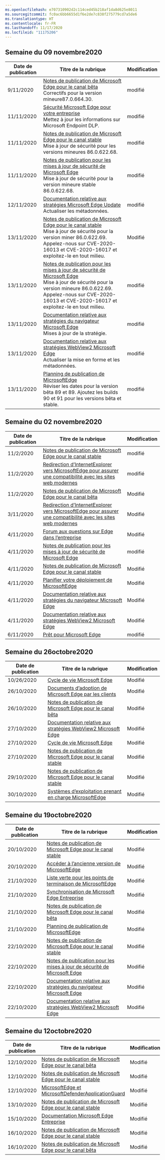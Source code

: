 ```yaml
---
ms.openlocfilehash: e707310902d2c114ced45b218af1da8d625e8011
ms.sourcegitcommit: fc0ac6bb6655d1f6e2de7c838f275779cd7a5de6
ms.translationtype: HT
ms.contentlocale: fr-FR
ms.lasthandoff: 11/17/2020
ms.locfileid: "11175206"
---
```

<!-- This file is generated automatically each week. Changes made to this file will be overwritten.-->

## Semaine du 09 novembre2020

| Date de publication |Titre de la rubrique | Modification |
|------|------------|--------|
| 9/11/2020 | [Notes de publication de Microsoft Edge pour le canal bêta](/DeployEdge/microsoft-edge-relnote-beta-channel)<br>Correctifs pour la version mineure87.0.664.30. | modifié |
| 11/11/2020 | [Sécurité Microsoft Edge pour votre entreprise](/DeployEdge/ms-edge-security-for-business)<br>Mettez à jour les informations sur Microsoft Endpoint DLP. | modifié |
| 11/11/2020 | [Notes de publication de Microsoft Edge pour le canal stable](/DeployEdge/microsoft-edge-relnote-stable-channel)<br>Mise à jour de sécurité pour les versions mineures 86.0.622.68. | modifié |
| 11/11/2020 | [Notes de publication pour les mises à jour de sécurité de Microsoft Edge](/DeployEdge/microsoft-edge-relnotes-security)<br>Mise à jour de sécurité pour la version mineure stable 86.0.622.68. | modifié |
| 12/11/2020 | [Documentation relative aux stratégies Microsoft Edge Update](/DeployEdge/microsoft-edge-update-policies)<br>Actualiser les métadonnées. | modifié |
| 13/11/2020 | [Notes de publication de Microsoft Edge pour le canal stable](/DeployEdge/microsoft-edge-relnote-stable-channel)<br>Mise à jour de sécurité pour la version miner 86.0.622.69. Appelez-nous sur CVE-2020-16013 et CVE-2020-16017 et exploitez-le en tout milieu. | Modifié |
| 13/11/2020 | [Notes de publication pour les mises à jour de sécurité de Microsoft Edge](/DeployEdge/microsoft-edge-relnotes-security)<br>Mise à jour de sécurité pour la version mineure 86.0.622.69. Appelez-nous sur CVE-2020-16013 et CVE-2020-16017 et exploitez-le en tout milieu.  | modifié |
| 13/11/2020 | [Documentation relative aux stratégies du navigateur Microsoft Edge](/DeployEdge/microsoft-edge-policies)<br>Mises à jour de la stratégie. | modifié |
| 13/11/2020 | [Documentation relative aux stratégies WebView2 Microsoft Edge](/DeployEdge/microsoft-edge-webview-policies)<br>Actualiser la mise en forme et les métadonnées. | modifié |
| 13/11/2020 | [Planning de publication de MicrosoftEdge](/DeployEdge/microsoft-edge-release-schedule)<br>Réviser les dates pour la version bêta 89 et 89. Ajoutez les builds 90 et 91 pour les versions bêta et stable.  | modifié |


## Semaine du 02 novembre2020


| Date de publication |Titre de la rubrique | Modification |
|------|------------|--------|
| 11/2/2020 | [Notes de publication de Microsoft Edge pour le canal stable](/DeployEdge/microsoft-edge-relnote-stable-channel) | modifié |
| 11/2/2020 | [Redirection d’InternetExplorer vers MicrosoftEdge pour assurer une compatibilité avec les sites web modernes](/DeployEdge/edge-learnmore-neededge) | modifié |
| 11/2/2020 | [Notes de publication de Microsoft Edge pour le canal bêta](/DeployEdge/microsoft-edge-relnote-beta-channel) | Modifié |
| 3/11/2020 | [Redirection d’InternetExplorer vers MicrosoftEdge pour assurer une compatibilité avec les sites web modernes](/DeployEdge/edge-learnmore-neededge) | Modifié |
| 4/11/2020 | [Forum aux questions sur Edge dans l’entreprise](/DeployEdge/faqs-edge-in-the-enterprise) | Modifié |
| 4/11/2020 | [Notes de publication pour les mises à jour de sécurité de Microsoft Edge](/DeployEdge/microsoft-edge-relnotes-security) | modifié |
| 4/11/2020 | [Notes de publication de Microsoft Edge pour le canal stable](/DeployEdge/microsoft-edge-relnote-stable-channel) | Modifié |
| 4/11/2020 | [Planifier votre déploiement de MicrosoftEdge](/DeployEdge/deploy-edge-plan-deployment) | Modifié |
| 4/11/2020 | [Documentation relative aux stratégies du navigateur Microsoft Edge](/DeployEdge/microsoft-edge-policies) | Modifié |
| 4/11/2020 | [Documentation relative aux stratégies WebView2 Microsoft Edge](/DeployEdge/microsoft-edge-webview-policies) | Modifié |
| 6/11/2020 | [Prêt pour Microsoft Edge](/DeployEdge/deploy-edge-ready-for-edge) | modifié |


## Semaine du 26octobre2020


| Date de publication |Titre de la rubrique | Modification |
|------|------------|--------|
| 10/26/2020 | [Cycle de vie Microsoft Edge](/DeployEdge/microsoft-edge-support-lifecycle) | Modifié |
| 26/10/2020 | [Documents d’adoption de Microsoft Edge par les clients](/DeployEdge/microsoft-edge-customer-adoption-kit) | Modifié |
| 26/10/2020 | [Notes de publication de Microsoft Edge pour le canal bêta](/DeployEdge/microsoft-edge-relnote-beta-channel) | Modifié |
| 27/10/2020 | [Documentation relative aux stratégies WebView2 Microsoft Edge](/DeployEdge/microsoft-edge-webview-policies) | Modifié |
| 27/10/2020 | [Cycle de vie Microsoft Edge](/DeployEdge/microsoft-edge-support-lifecycle) | Modifié |
| 27/10/2020 | [Notes de publication de Microsoft Edge pour le canal stable](/DeployEdge/microsoft-edge-relnote-stable-channel) | Modifié |
| 29/10/2020 | [Notes de publication de Microsoft Edge pour le canal stable](/DeployEdge/microsoft-edge-relnote-stable-channel) | Modifié |
| 30/10/2020 | [Systèmes d’exploitation prenant en charge MicrosoftEdge](/DeployEdge/microsoft-edge-supported-operating-systems) | Modifié |


## Semaine du 19octobre2020


| Date de publication |Titre de la rubrique | Modification |
|------|------------|--------|
| 20/10/2020 | [Notes de publication de Microsoft Edge pour le canal stable](/DeployEdge/microsoft-edge-relnote-stable-channel) | Modifié |
| 20/10/2020 | [Accéder à l’ancienne version de MicrosoftEdge](/DeployEdge/microsoft-edge-sysupdate-access-old-edge) | Modifié |
| 21/10/2020 | [Liste verte pour les points de terminaison de MicrosoftEdge](/DeployEdge/microsoft-edge-security-endpoints) | Modifié |
| 21/10/2020 | [Synchronisation de Microsoft Edge Entreprise](/DeployEdge/microsoft-edge-enterprise-sync) | Modifié |
| 21/10/2020 | [Notes de publication de Microsoft Edge pour le canal bêta](/DeployEdge/microsoft-edge-relnote-beta-channel) | Modifié |
| 21/10/2020 | [Planning de publication de MicrosoftEdge](/DeployEdge/microsoft-edge-release-schedule) | Modifié |
| 22/10/2020 | [Notes de publication de Microsoft Edge pour le canal stable](/DeployEdge/microsoft-edge-relnote-stable-channel) | Modifié |
| 22/10/2020 | [Notes de publication pour les mises à jour de sécurité de Microsoft Edge](/DeployEdge/microsoft-edge-relnotes-security) | Modifié |
| 22/10/2020 | [Documentation relative aux stratégies du navigateur Microsoft Edge](/DeployEdge/microsoft-edge-policies) | Modifié |
| 22/10/2020 | [Documentation relative aux stratégies WebView2 Microsoft Edge](/DeployEdge/microsoft-edge-webview-policies) | Modifié |


## Semaine du 12octobre2020


| Date de publication |Titre de la rubrique | Modification |
|------|------------|--------|
| 12/10/2020 | [Notes de publication de Microsoft Edge pour le canal bêta](/DeployEdge/microsoft-edge-relnote-beta-channel) | Modifié |
| 12/10/2020 | [Notes de publication de Microsoft Edge pour le canal stable](/DeployEdge/microsoft-edge-relnote-stable-channel) | Modifié |
| 12/10/2020 | [MicrosoftEdge et MicrosoftDefenderApplicationGuard](/DeployEdge/microsoft-edge-security-windows-defender-application-guard) | Modifié |
| 13/10/2020 | [Notes de publication de Microsoft Edge pour le canal stable](/DeployEdge/microsoft-edge-relnote-stable-channel) | Modifié |
| 15/10/2020 | [Documentation Microsoft Edge Entreprise](/DeployEdge/index) | Modifié |
| 16/10/2020 | [Notes de publication de Microsoft Edge pour le canal stable](/DeployEdge/microsoft-edge-relnote-stable-channel) | Modifié |
| 16/10/2020 | [Notes de publication de Microsoft Edge pour le canal bêta](/DeployEdge/microsoft-edge-relnote-beta-channel) | Modifié |

